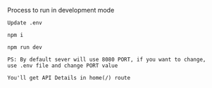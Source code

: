 Process to run in development mode

```
Update .env

npm i

npm run dev

PS: By default sever will use 8080 PORT, if you want to change,
use .env file and change PORT value

You'll get API Details in home(/) route
```
